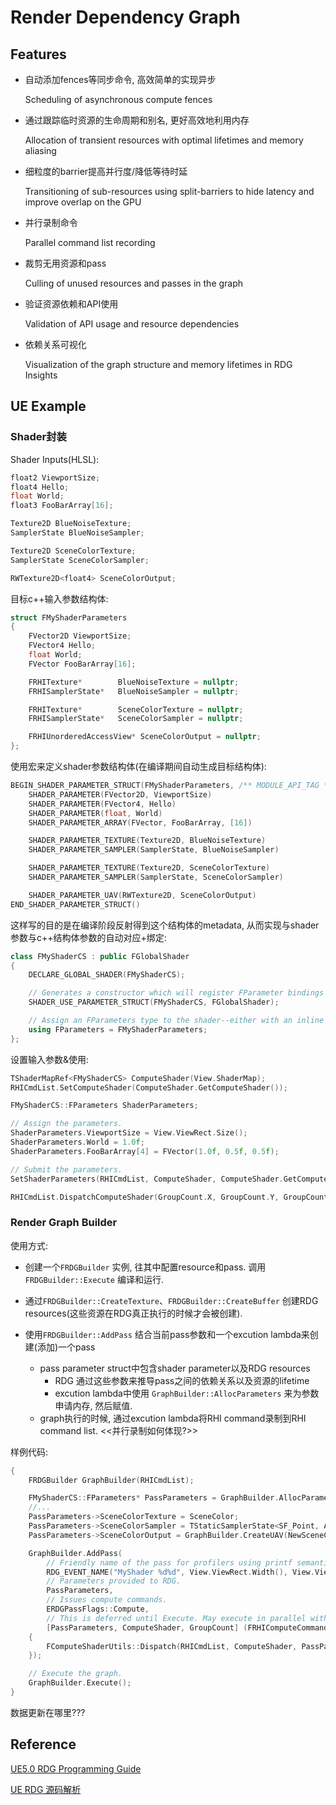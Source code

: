 # Render Dependency Graph

## Features

* 自动添加fences等同步命令, 高效简单的实现异步

  Scheduling of asynchronous compute fences

* 通过跟踪临时资源的生命周期和别名, 更好高效地利用内存

  Allocation of transient resources with optimal lifetimes and memory aliasing

* 细粒度的barrier提高并行度/降低等待时延

  Transitioning of sub-resources using split-barriers to hide latency and improve overlap on the GPU

* 并行录制命令

  Parallel command list recording

* 裁剪无用资源和pass

  Culling of unused resources and passes in the graph

* 验证资源依赖和API使用

  Validation of API usage and resource dependencies

* 依赖关系可视化

  Visualization of the graph structure and memory lifetimes in RDG Insights

## UE Example

### Shader封装

Shader Inputs(HLSL):

```c++
float2 ViewportSize;
float4 Hello;
float World;
float3 FooBarArray[16];

Texture2D BlueNoiseTexture;
SamplerState BlueNoiseSampler;

Texture2D SceneColorTexture;
SamplerState SceneColorSampler;

RWTexture2D<float4> SceneColorOutput;
```



目标c++输入参数结构体:

```c++
struct FMyShaderParameters
{
    FVector2D ViewportSize;
    FVector4 Hello;
    float World;
    FVector FooBarArray[16];

    FRHITexture*        BlueNoiseTexture = nullptr;
    FRHISamplerState*   BlueNoiseSampler = nullptr;

    FRHITexture*        SceneColorTexture = nullptr;
    FRHISamplerState*   SceneColorSampler = nullptr;

    FRHIUnorderedAccessView* SceneColorOutput = nullptr;
};
```



使用宏来定义shader参数结构体(在编译期间自动生成目标结构体):

```c++
BEGIN_SHADER_PARAMETER_STRUCT(FMyShaderParameters, /** MODULE_API_TAG */)
    SHADER_PARAMETER(FVector2D, ViewportSize)
    SHADER_PARAMETER(FVector4, Hello)
    SHADER_PARAMETER(float, World)
    SHADER_PARAMETER_ARRAY(FVector, FooBarArray, [16])

    SHADER_PARAMETER_TEXTURE(Texture2D, BlueNoiseTexture)
    SHADER_PARAMETER_SAMPLER(SamplerState, BlueNoiseSampler)

    SHADER_PARAMETER_TEXTURE(Texture2D, SceneColorTexture)
    SHADER_PARAMETER_SAMPLER(SamplerState, SceneColorSampler)

    SHADER_PARAMETER_UAV(RWTexture2D, SceneColorOutput)
END_SHADER_PARAMETER_STRUCT()
```



这样写的目的是在编译阶段反射得到这个结构体的metadata, 从而实现与shader参数与c++结构体参数的自动对应+绑定:

```c++
class FMyShaderCS : public FGlobalShader
{
    DECLARE_GLOBAL_SHADER(FMyShaderCS);

    // Generates a constructor which will register FParameter bindings with this FShader instance.
    SHADER_USE_PARAMETER_STRUCT(FMyShaderCS, FGlobalShader);

    // Assign an FParameters type to the shader--either with an inline definition or using directive.
    using FParameters = FMyShaderParameters;
};
```



设置输入参数&使用:

```c++
TShaderMapRef<FMyShaderCS> ComputeShader(View.ShaderMap);
RHICmdList.SetComputeShader(ComputeShader.GetComputeShader());

FMyShaderCS::FParameters ShaderParameters;

// Assign the parameters.
ShaderParameters.ViewportSize = View.ViewRect.Size();
ShaderParameters.World = 1.0f;
ShaderParameters.FooBarArray[4] = FVector(1.0f, 0.5f, 0.5f);

// Submit the parameters.
SetShaderParameters(RHICmdList, ComputeShader, ComputeShader.GetComputeShader(), Parameters);

RHICmdList.DispatchComputeShader(GroupCount.X, GroupCount.Y, GroupCount.Z);
```



### Render Graph Builder

使用方式:

* 创建一个`FRDGBuilder` 实例, 往其中配置resource和pass. 调用`FRDGBuilder::Execute` 编译和运行.

* 通过`FRDGBuilder::CreateTexture`、`FRDGBuilder::CreateBuffer` 创建RDG resources(这些资源在RDG真正执行的时候才会被创建).
* 使用`FRDGBuilder::AddPass` 结合当前pass参数和一个excution lambda来创建(添加)一个pass
  * pass parameter struct中包含shader parameter以及RDG resources
    * RDG 通过这些参数来推导pass之间的依赖关系以及资源的lifetime
    * excution lambda中使用 `GraphBuilder::AllocParameters` 来为参数申请内存, 然后赋值.
  * graph执行的时候, 通过excution lambda将RHI command录制到RHI command list. <<并行录制如何体现?>>

样例代码:

```c++
{
    FRDGBuilder GraphBuilder(RHICmdList);

    FMyShaderCS::FParameters* PassParameters = GraphBuilder.AllocParameters<FMyShaderCS::FParameters>();
    //...
    PassParameters->SceneColorTexture = SceneColor;
    PassParameters->SceneColorSampler = TStaticSamplerState<SF_Point, AM_Clamp, AM_Clamp>::GetRHI();
    PassParameters->SceneColorOutput = GraphBuilder.CreateUAV(NewSceneColor);

    GraphBuilder.AddPass(
        // Friendly name of the pass for profilers using printf semantics.
        RDG_EVENT_NAME("MyShader %d%d", View.ViewRect.Width(), View.ViewRect.Height()),
        // Parameters provided to RDG.
        PassParameters,
        // Issues compute commands.
        ERDGPassFlags::Compute,
        // This is deferred until Execute. May execute in parallel with other passes.
        [PassParameters, ComputeShader, GroupCount] (FRHIComputeCommandList& RHICmdList)
    {
        FComputeShaderUtils::Dispatch(RHICmdList, ComputeShader, PassParameters, GroupCount);
    });

    // Execute the graph.
    GraphBuilder.Execute();
}
```



数据更新在哪里???

## Reference

[UE5.0 RDG Programming Guide](https://docs.unrealengine.com/5.0/en-US/render-dependency-graph-in-unreal-engine/)

[UE RDG 源码解析](https://www.cnblogs.com/timlly/p/15217090.html)

